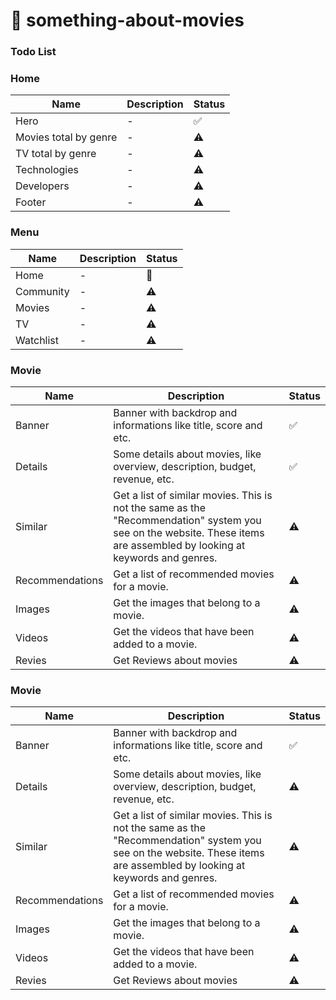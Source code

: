 # 🍿 something-about-movies
### Todo List


### Home 
| Name | Description | Status |
| ---- | ----------- | ------ |
| Hero | - | ✅  |
| Movies total by genre | - |  ⚠  |
| TV total by genre | - |  ⚠  |
| Technologies | - | ⚠  |
| Developers | - | ⚠  |
| Footer | - | ⚠  |

### Menu 
| Name | Description | Status |
| ---- | ----------- | ------ |
| Home | - | 💭 |
| Community | - |  ⚠  |
| Movies | - | ⚠  |
| TV| - | ⚠  |
| Watchlist | - | ⚠  |


### Movie 
| Name | Description | Status |
| ---- | ----------- | ------ |
| Banner | Banner with backdrop and informations like title, score and etc. | ✅  |
| Details | Some details about movies, like overview, description, budget, revenue, etc. | ✅  |
| Similar | Get a list of similar movies. This is not the same as the "Recommendation" system you see on the website. These items are assembled by looking at keywords and genres. | ⚠  |
| Recommendations |  Get a list of recommended movies for a movie. |  ⚠  | 
| Images | Get the images that belong to a movie. | ⚠  | 
| Videos | Get the videos that have been added to a movie. |  ⚠  | 
| Revies | Get Reviews about movies | ⚠ | 

### Movie 
| Name | Description | Status |
| ---- | ----------- | ------ |
| Banner | Banner with backdrop and informations like title, score and etc. | ✅  |
| Details | Some details about movies, like overview, description, budget, revenue, etc. | ⚠ |
| Similar | Get a list of similar movies. This is not the same as the "Recommendation" system you see on the website. These items are assembled by looking at keywords and genres. | ⚠  |
| Recommendations |  Get a list of recommended movies for a movie. |  ⚠  | 
| Images | Get the images that belong to a movie. | ⚠  | 
| Videos | Get the videos that have been added to a movie. |  ⚠  | 
| Revies | Get Reviews about movies | ⚠ | 
